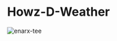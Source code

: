 # Howz-D-Weather

![enarx-tee](https://user-images.githubusercontent.com/75534568/221342293-f0abc64d-76f1-4d57-9339-11164a9aacdc.png)
